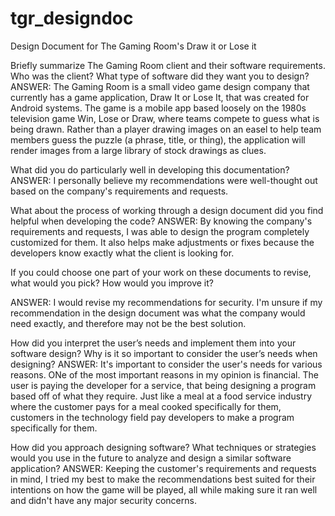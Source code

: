 # tgr_designdoc
Design Document for The Gaming Room's Draw it or Lose it


Briefly summarize The Gaming Room client and their software requirements. Who was the client? What type of software did they want you to design?
ANSWER: The Gaming Room is a small video game design company that currently has a game application, Draw It or Lose It, that was created for Android systems.
The game is a mobile app based loosely on the 1980s television game Win, Lose or Draw, where teams compete to guess what is being drawn.
Rather than a player drawing images on an easel to help team members guess the puzzle (a phrase, title, or thing), the application will render images from a large
library of stock drawings as clues.


What did you do particularly well in developing this documentation?
ANSWER: I personally believe my recommendations were well-thought out based on the company's requirements and requests.


What about the process of working through a design document did you find helpful when developing the code?
ANSWER: By knowing the company's requirements and requests, I was able to design the program completely customized for them. It also helps make adjustments or
fixes because the developers know exactly what the client is looking for.


If you could choose one part of your work on these documents to revise, what would you pick? How would you improve it?


ANSWER: I would revise my recommendations for security. I'm unsure if my recommendation in the design document was what the company would need
exactly, and therefore may not be the best solution.


How did you interpret the user’s needs and implement them into your software design? Why is it so important to consider the user’s needs when designing?
ANSWER: It's important to consider the user's needs for various reasons. ONe of the most important reasons in my opinion is financial. The user is paying
the developer for a service, that being designing a program based off of what they require. Just like a meal at a food service industry where the customer
pays for a meal cooked specifically for them, customers in the technology field pay developers to make a program specifically for them.


How did you approach designing software? What techniques or strategies would you use in the future to analyze and design a similar software application?
ANSWER: Keeping the customer's requirements and requests in mind, I tried my best to make the recommendations best suited for their intentions on how
the game will be played, all while making sure it ran well and didn't have any major security concerns.
